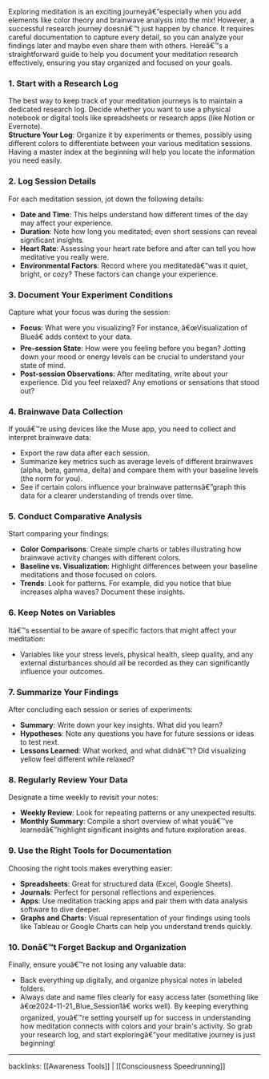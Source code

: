 ﻿Exploring meditation is an exciting journeyâ€”especially when you add elements like color theory and brainwave analysis into the mix! However, a successful research journey doesnâ€™t just happen by chance. It requires careful documentation to capture every detail, so you can analyze your findings later and maybe even share them with others.
Hereâ€™s a straightforward guide to help you document your meditation research effectively, ensuring you stay organized and focused on your goals.
### 1. Start with a Research Log
The best way to keep track of your meditation journeys is to maintain a dedicated research log. Decide whether you want to use a physical notebook or digital tools like spreadsheets or research apps (like Notion or Evernote).  
**Structure Your Log**: Organize it by experiments or themes, possibly using different colors to differentiate between your various meditation sessions. Having a master index at the beginning will help you locate the information you need easily.
### 2. Log Session Details
For each meditation session, jot down the following details:
- **Date and Time**: This helps understand how different times of the day may affect your experience.
- **Duration**: Note how long you meditated; even short sessions can reveal significant insights.
- **Heart Rate**: Assessing your heart rate before and after can tell you how meditative you really were.
- **Environmental Factors**: Record where you meditatedâ€”was it quiet, bright, or cozy? These factors can change your experience.
### 3. Document Your Experiment Conditions  
Capture what your focus was during the session:
- **Focus**: What were you visualizing? For instance, â€œVisualization of Blueâ€ adds context to your data.  
- **Pre-session State**: How were you feeling before you began? Jotting down your mood or energy levels can be crucial to understand your state of mind.
- **Post-session Observations**: After meditating, write about your experience. Did you feel relaxed? Any emotions or sensations that stood out?
### 4. Brainwave Data Collection  
If youâ€™re using devices like the Muse app, you need to collect and interpret brainwave data:
- Export the raw data after each session.  
- Summarize key metrics such as average levels of different brainwaves (alpha, beta, gamma, delta) and compare them with your baseline levels (the norm for you).  
- See if certain colors influence your brainwave patternsâ€”graph this data for a clearer understanding of trends over time.
### 5. Conduct Comparative Analysis
Start comparing your findings:
- **Color Comparisons**: Create simple charts or tables illustrating how brainwave activity changes with different colors.  
- **Baseline vs. Visualization**: Highlight differences between your baseline meditations and those focused on colors.  
- **Trends**: Look for patterns. For example, did you notice that blue increases alpha waves? Document these insights.
### 6. Keep Notes on Variables  
Itâ€™s essential to be aware of specific factors that might affect your meditation:
- Variables like your stress levels, physical health, sleep quality, and any external disturbances should all be recorded as they can significantly influence your outcomes.
### 7. Summarize Your Findings
After concluding each session or series of experiments:
- **Summary**: Write down your key insights. What did you learn?  
- **Hypotheses**: Note any questions you have for future sessions or ideas to test next.
- **Lessons Learned**: What worked, and what didnâ€™t? Did visualizing yellow feel different while relaxed?
### 8. Regularly Review Your Data
Designate a time weekly to revisit your notes:
- **Weekly Review**: Look for repeating patterns or any unexpected results.
- **Monthly Summary**: Compile a short overview of what youâ€™ve learnedâ€”highlight significant insights and future exploration areas.
### 9. Use the Right Tools for Documentation
Choosing the right tools makes everything easier:
- **Spreadsheets**: Great for structured data (Excel, Google Sheets).
- **Journals**: Perfect for personal reflections and experiences.
- **Apps**: Use meditation tracking apps and pair them with data analysis software to dive deeper.
- **Graphs and Charts**: Visual representation of your findings using tools like Tableau or Google Charts can help you understand trends quickly.
### 10. Donâ€™t Forget Backup and Organization
Finally, ensure youâ€™re not losing any valuable data:
- Back everything up digitally, and organize physical notes in labeled folders.
- Always date and name files clearly for easy access later (something like â€œ2024-11-21_Blue_Session1â€ works well).
By keeping everything organized, youâ€™re setting yourself up for success in understanding how meditation connects with colors and your brain's activity. So grab your research log, and start exploringâ€”your meditative journey is just beginning!
<hr>
backlinks: [[Awareness Tools]] | [[Consciousness Speedrunning]]
